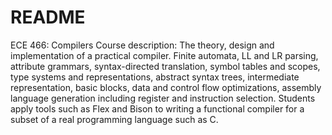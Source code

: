 # README #
ECE 466: Compilers
Course description:
The theory, design and implementation of a practical compiler. Finite automata, LL and LR parsing, attribute grammars, syntax-directed translation, symbol tables and scopes, type systems and representations, abstract syntax trees, intermediate representation, basic blocks, data and control flow optimizations, assembly language generation including register and instruction selection. Students apply tools such as Flex and Bison to writing a functional compiler for a subset of a real programming language such as C.
